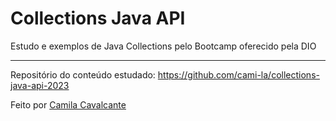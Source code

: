 # Collections Java API

Estudo e exemplos de Java Collections pelo Bootcamp oferecido pela DIO

---
Repositório do conteúdo estudado: https://github.com/cami-la/collections-java-api-2023

Feito por [Camila Cavalcante](https://github.com/cami-la)
